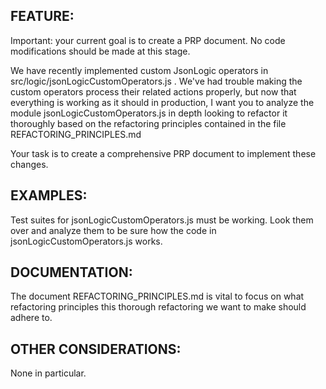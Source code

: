## FEATURE:

Important: your current goal is to create a PRP document. No code modifications should be made at this stage.

We have recently implemented custom JsonLogic operators in src/logic/jsonLogicCustomOperators.js . We've had trouble making the custom operators process their related actions properly, but now that everything is working as it should in production, I want you to analyze the module jsonLogicCustomOperators.js in depth looking to refactor it thoroughly based on the refactoring principles contained in the file REFACTORING_PRINCIPLES.md

Your task is to create a comprehensive PRP document to implement these changes.

## EXAMPLES:

Test suites for jsonLogicCustomOperators.js must be working. Look them over and analyze them to be sure how the code in jsonLogicCustomOperators.js works.

## DOCUMENTATION:

The document REFACTORING_PRINCIPLES.md is vital to focus on what refactoring principles this thorough refactoring we want to make should adhere to.

## OTHER CONSIDERATIONS:

None in particular.